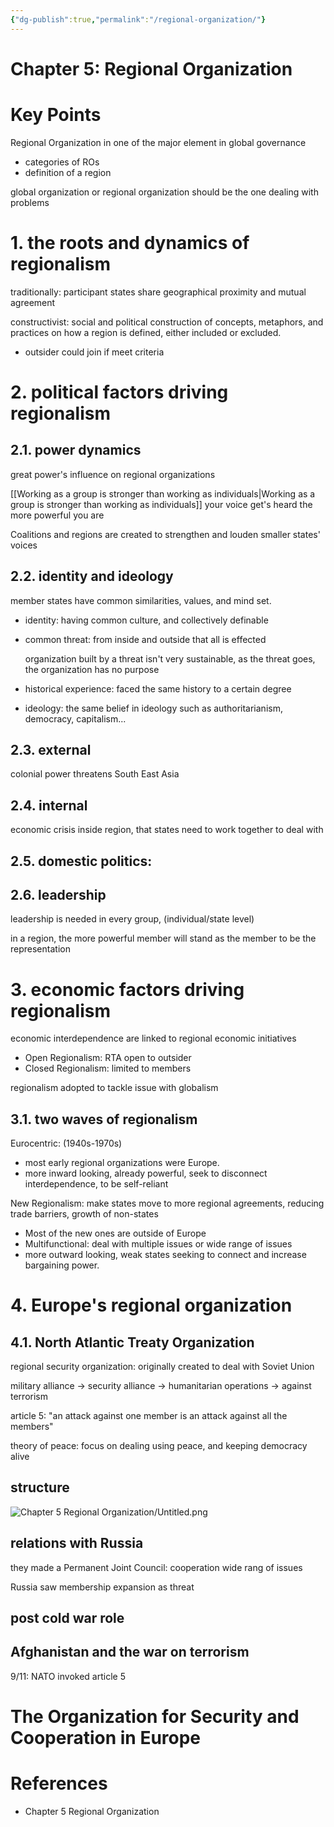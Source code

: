 ```yaml
---
{"dg-publish":true,"permalink":"/regional-organization/"}
---
```


# Chapter 5: Regional Organization

# Key Points

Regional Organization in one of the major element in global governance

- categories of ROs
- definition of a region

global organization or regional organization should be the one dealing with problems

# 1. the roots and dynamics of regionalism

traditionally: participant states share geographical proximity and mutual agreement

constructivist: social and political construction of concepts, metaphors, and practices on how a region is defined, either included or excluded.

- outsider could join if meet criteria

# 2. political factors driving regionalism

## 2.1. power dynamics

great power's influence on regional organizations

[[Working as a group is stronger than working as individuals\|Working as a group is stronger than working as individuals]]
your voice get's heard the more powerful you are

Coalitions and regions are created to strengthen and louden smaller states' voices

## 2.2. identity and ideology

member states have common similarities, values, and mind set.

- identity: having common culture, and collectively definable
- common threat: from inside and outside that all is effected
    
    organization built by a threat isn't very sustainable, as the threat goes, the organization has no purpose
    
- historical experience: faced the same history to a certain degree
- ideology: the same belief in ideology such as authoritarianism, democracy, capitalism...

## 2.3. external

colonial power threatens South East Asia

## 2.4. internal

economic crisis inside region, that states need to work together to deal with

## 2.5. domestic politics:

## 2.6. leadership

leadership is needed in every group, (individual/state level)

in a region, the more powerful member will stand as the member to be the representation 

# 3. economic factors driving regionalism

economic interdependence are linked to regional economic initiatives

- Open Regionalism: RTA open to outsider
- Closed Regionalism: limited to members

regionalism adopted to tackle issue with globalism

## 3.1. two waves of regionalism

Eurocentric: (1940s-1970s)

- most early regional organizations were Europe.
- more inward looking, already powerful, seek to disconnect interdependence, to be self-reliant

New Regionalism: make states move to more regional agreements, reducing trade barriers, growth of non-states

- Most of the new ones are outside of Europe
- Multifunctional: deal with multiple issues or wide range of issues
- more outward looking, weak states seeking to connect and increase bargaining power.

# 4. Europe's regional organization

## 4.1. North Atlantic Treaty Organization

regional security organization: originally created to deal with Soviet Union

military alliance → security alliance → humanitarian operations → against terrorism

article 5: "an attack against one member is an attack against all the members"

theory of peace: focus on dealing using peace, and keeping democracy alive

## structure

![Chapter 5 Regional Organization/Untitled.png](/img/user/assets/Chapter%205%20Regional%20Organization/Untitled.png)

## relations with Russia

they made a Permanent Joint Council: cooperation wide rang of issues

Russia saw membership expansion as threat

## post cold war role

## Afghanistan and the war on terrorism

9/11: NATO invoked article 5

# The Organization for Security and Cooperation in Europe
# References
- Chapter 5 Regional Organization